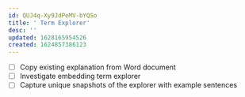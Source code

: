 ```yaml
---
id: QUJ4q-Xy9JdPeMV-bYQSo
title: ' Term Explorer'
desc: ''
updated: 1628165954526
created: 1624857386123
---
```


- [ ] Copy existing explanation from Word document
- [ ] Investigate embedding term explorer
- [ ] Capture unique snapshots of the explorer with example sentences
